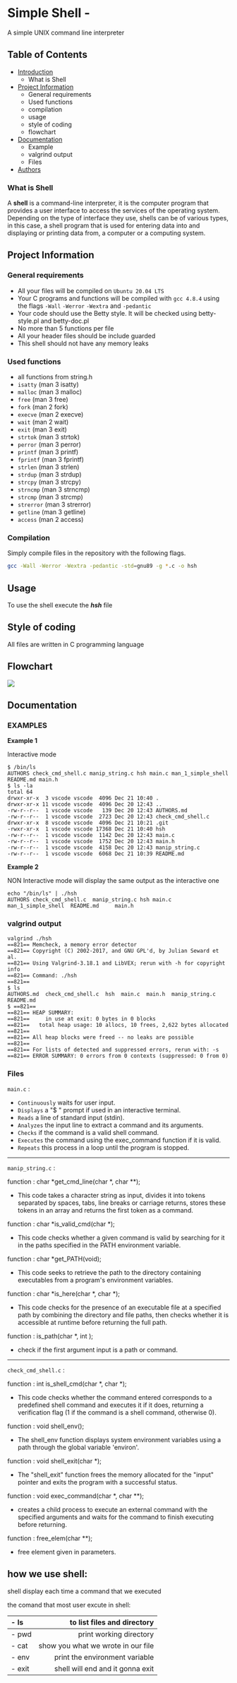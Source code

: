 # Simple Shell - 
A simple UNIX command line interpreter

## Table of Contents
* [Introduction](#Introduction)
  * What is Shell
* [Project Information](#Project-Information)
    * General requirements
    * Used functions
    * compilation
    * usage
    * style of coding
    * flowchart
* [Documentation](#Documentation)
    * Example
    * valgrind output
    * Files
* [Authors](#Authors)

### What is Shell

A **shell** is a command-line interpreter, it is the computer program that provides a user interface to access the services of the operating system. Depending on the type of interface they use, shells can be of various types, in this case, a shell program that is used for entering data into and displaying or printing data from, a computer or a computing system.

## Project Information
### General requirements

 * All your files will be compiled on `Ubuntu 20.04 LTS`
 * Your C programs and functions will be compiled with `gcc 4.8.4` using the flags `-Wall` `-Werror` `-Wextra` and `-pedantic`
 * Your code should use the Betty style. It will be checked using betty-style.pl and betty-doc.pl
 * No more than 5 functions per file
 * All your header files should be include guarded
 * This shell should not have any memory leaks

### Used functions

* all functions from string.h
* `isatty` (man 3 isatty)
* `malloc` (man 3 malloc)
* `free` (man 3 free)
* `fork` (man 2 fork)
* `execve` (man 2 execve)
* `wait` (man 2 wait)
* `exit` (man 3 exit)
* `strtok` (man 3 strtok)
* `perror` (man 3 perror)
* `printf` (man 3 printf)
* `fprintf` (man 3 fprintf)
* `strlen` (man 3 strlen)
* `strdup` (man 3 strdup)
* `strcpy` (man 3 strcpy)
* `strncmp` (man 3 strncmp)
* `strcmp` (man 3 strcmp)
* `strerror` (man 3 strerror)
* `getline` (man 3 getline)
* `access` (man 2 access)

### Compilation

Simply compile files in the repository with the following flags.
```bash
gcc -Wall -Werror -Wextra -pedantic -std=gnu89 -g *.c -o hsh
```

## Usage

To use the shell execute the ***hsh*** file

## Style of coding

All files are written in C programming language

## Flowchart

<img src="https://files.slack.com/files-pri/T0423U1MW21-F06BV784XEU/flowchart_simple_shell.drawio__2_.png">
         <alt="Flowchart">

## Documentation

### EXAMPLES

**Example 1**

Interactive mode

```
$ /bin/ls
AUTHORS check_cmd_shell.c manip_string.c hsh main.c man_1_simple_shell  README.md main.h
$ ls -la
total 64
drwxr-xr-x  3 vscode vscode  4096 Dec 21 10:40 .
drwxr-xr-x 11 vscode vscode  4096 Dec 20 12:43 ..
-rw-r--r--  1 vscode vscode   139 Dec 20 12:43 AUTHORS.md
-rw-r--r--  1 vscode vscode  2723 Dec 20 12:43 check_cmd_shell.c
drwxr-xr-x  8 vscode vscode  4096 Dec 21 10:21 .git
-rwxr-xr-x  1 vscode vscode 17368 Dec 21 10:40 hsh
-rw-r--r--  1 vscode vscode  1142 Dec 20 12:43 main.c
-rw-r--r--  1 vscode vscode  1752 Dec 20 12:43 main.h
-rw-r--r--  1 vscode vscode  4158 Dec 20 12:43 manip_string.c
-rw-r--r--  1 vscode vscode  6068 Dec 21 10:39 README.md
```
**Example 2**

NON Interactive mode will display the same output as the interactive one

```
echo "/bin/ls" | ./hsh
AUTHORS check_cmd_shell.c  manip_string.c hsh main.c  man_1_simple_shell  README.md     main.h
```

### valgrind output

```
valgrind ./hsh
==821== Memcheck, a memory error detector
==821== Copyright (C) 2002-2017, and GNU GPL'd, by Julian Seward et al.
==821== Using Valgrind-3.18.1 and LibVEX; rerun with -h for copyright info
==821== Command: ./hsh
==821== 
$ ls
AUTHORS.md  check_cmd_shell.c  hsh  main.c  main.h  manip_string.c  README.md
$ ==821== 
==821== HEAP SUMMARY:
==821==     in use at exit: 0 bytes in 0 blocks
==821==   total heap usage: 10 allocs, 10 frees, 2,622 bytes allocated
==821== 
==821== All heap blocks were freed -- no leaks are possible
==821== 
==821== For lists of detected and suppressed errors, rerun with: -s
==821== ERROR SUMMARY: 0 errors from 0 contexts (suppressed: 0 from 0)
```

### Files

`main.c` :

* `Continuously` waits for user input.
* `Displays` a "$ " prompt if used in an interactive terminal.
* `Reads` a line of standard input (stdin).
* `Analyzes` the input line to extract a command and its arguments.
* `Checks` if the command is a valid shell command.
* `Executes` the command using the exec_command function if it is valid.
* `Repeats` this process in a loop until the program is stopped.

--------------------------------------------------------------------------

`manip_string.c` :

function : char *get_cmd_line(char *, char **);

* This code takes a character string as input, divides it into tokens separated by spaces, tabs, line breaks or carriage returns, stores these tokens in an array and returns the first token as a command.

function : char *is_valid_cmd(char *);

* This code checks whether a given command is valid by searching for it in the paths specified in the PATH environment variable.

function : char *get_PATH(void);

* This code seeks to retrieve the path to the directory containing executables from a program's environment variables. 

function : char *is_here(char *, char *);

* This code checks for the presence of an executable file at a specified path by combining the directory and file paths, then checks whether it is accessible at runtime before returning the full path.

function : is_path(char *, int );

* check if the first argument input is a path or command.

--------------------------------------------------------------------------

`check_cmd_shell.c` :

function : int is_shell_cmd(char *, char *);

* This code checks whether the command entered corresponds to a predefined shell command and executes it if it does, returning a verification flag (1 if the command is a shell command, otherwise 0).

function : void shell_env();

* The shell_env function displays system environment variables using a path through the global variable 'environ'.

function : void shell_exit(char *);

* The "shell_exit" function frees the memory allocated for the "input" pointer and exits the program with a successful status.

function : void exec_command(char *, char **);

* creates a child process to execute an external command with the specified arguments and waits for the command to finish executing before returning.

function : free_elem(char **);

* free element given in parameters.

## how we use shell:

shell display each time a command that we executed

the comand that most user excute in shell:          

|- ls        |to list files and directory            |
| :--------- | ------------------------------------: |
|- pwd       | print working directory               |
|- cat       | show you what we wrote in our file    |
|- env       | print the environment variable        |
|- exit      | shell will end and it gonna exit      |
